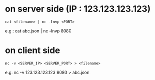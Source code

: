 # on server side (IP : 123.123.123.123)
```
cat <filename> | nc -lnvp <PORT>
```
e.g : cat abc.json | nc -lnvp 8080 

# on client side
```
nc -v <SERVER_IP> <SERVER_PORT> > <filename>
```
e.g: nc -v 123.123.123.123 8080 > abc.json
